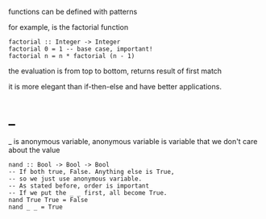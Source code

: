 functions can be defined with patterns

for example, is the factorial function

```
factorial :: Integer -> Integer
factorial 0 = 1 -- base case, important!
factorial n = n * factorial (n - 1)
```

the evaluation is from top to bottom, returns
result of first match

it is more elegant than if-then-else and have better applications.

# _
_ is anonymous variable, anonymous variable is
variable that we don't care about the value

```
nand :: Bool -> Bool -> Bool
-- If both true, False. Anything else is True,
-- so we just use anonymous variable.
-- As stated before, order is important
-- If we put the _ _ first, all become True.
nand True True = False
nand _ _ = True
```

